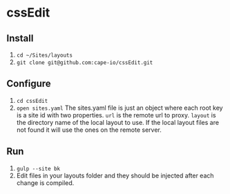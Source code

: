 # cssEdit

## Install
1. `cd ~/Sites/layouts`
1. `git clone git@github.com:cape-io/cssEdit.git`

## Configure
1. `cd cssEdit`
1. `open sites.yaml`
The sites.yaml file is just an object where each root key is a site id with two properties. `url` is the remote url to proxy. `layout` is the directory name of the local layout to use.
If the local layout files are not found it will use the ones on the remote server.

## Run

1. `gulp --site bk`
1. Edit files in your layouts folder and they should be injected after each change is compiled.
